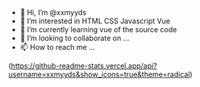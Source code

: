- 👋 Hi, I’m @xxmyyds
- 👀 I’m interested in HTML CSS Javascript Vue 
- 🌱 I’m currently learning vue of the source code
- 💞️ I’m looking to collaborate on ...
- 📫 How to reach me ...

<!---
xxmyyds/xxmyyds is a ✨ special ✨ repository because its `README.md` (this file) appears on your GitHub profile.
You can click the Preview link to take a look at your changes.
--->
(https://github-readme-stats.vercel.app/api?username=xxmyyds&show_icons=true&theme=radical)
